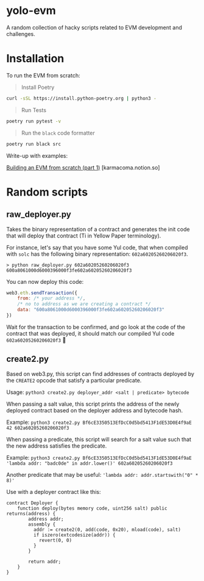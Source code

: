 # yolo-evm

A random collection of hacky scripts related to EVM development and challenges.

# Installation

To run the EVM from scratch:

> Install Poetry

```bash
curl -sSL https://install.python-poetry.org | python3 -
```

> Run Tests

```bash
poetry run pytest -v
```

> Run the `black` code formatter

```bash
poetry run black src
```

Write-up with examples:

[Building an EVM from scratch (part 1)](https://karmacoma.notion.site/Building-an-EVM-from-scratch-part-1-c28ebb4200c94f6fb75948a5feffc686) [karmacoma.notion.so]



# Random scripts

## raw_deployer.py

Takes the binary representation of a contract and generates the init code that will deploy that contract (Ti in Yellow Paper terminology).

For instance, let's say that you have some Yul code, that when compiled with `solc` has the following binary representation: `602a60205260206020f3`.

```
> python raw_deployer.py 602a60205260206020f3
600a8061000d6000396000f3fe602a60205260206020f3
```

You can now deploy this code:

```javascript
web3.eth.sendTransaction({
    from: /* your address */,
    /* no to address as we are creating a contract */
    data: "600a8061000d6000396000f3fe602a60205260206020f3"
})
```

Wait for the transaction to be confirmed, and go look at the code of the contract that was deployed, it should match our compiled Yul code `602a60205260206020f3` 🙌


## create2.py
Based on web3.py, this script can find addresses of contracts deployed by the `CREATE2` opcode that satisfy a particular predicate.

Usage: `python3 create2.py deployer_addr <salt | predicate> bytecode`

When passing a salt value, this script prints the address of the newly deployed contract based on the deployer address and bytecode hash.

Example: `python3 create2.py Bf6cE3350513EfDcC0d5bd5413F1dE53D0E4f9aE 42 602a60205260206020f3`

When passing a predicate, this script will search for a salt value such that the new address satisfies the predicate.

Example: `python3 create2.py Bf6cE3350513EfDcC0d5bd5413F1dE53D0E4f9aE 'lambda addr: "badc0de" in addr.lower()' 602a60205260206020f3`

Another predicate that may be useful: `'lambda addr: addr.startswith("0" * 8)'`

Use with a deployer contract like this:

```solidity
contract Deployer {
    function deploy(bytes memory code, uint256 salt) public returns(address) {
        address addr;
        assembly {
          addr := create2(0, add(code, 0x20), mload(code), salt)
          if iszero(extcodesize(addr)) {
            revert(0, 0)
          }
        }

        return addr;
    }
}
```
